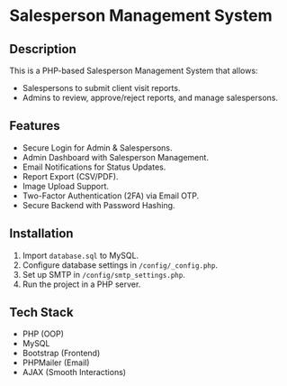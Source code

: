 # Salesperson Management System

## Description
This is a PHP-based Salesperson Management System that allows:
- Salespersons to submit client visit reports.
- Admins to review, approve/reject reports, and manage salespersons.

## Features
- Secure Login for Admin & Salespersons.
- Admin Dashboard with Salesperson Management.
- Email Notifications for Status Updates.
- Report Export (CSV/PDF).
- Image Upload Support.
- Two-Factor Authentication (2FA) via Email OTP.
- Secure Backend with Password Hashing.

## Installation
1. Import `database.sql` to MySQL.
2. Configure database settings in `/config/_config.php`.
3. Set up SMTP in `/config/smtp_settings.php`.
4. Run the project in a PHP server.

## Tech Stack
- PHP (OOP)
- MySQL
- Bootstrap (Frontend)
- PHPMailer (Email)
- AJAX (Smooth Interactions)
